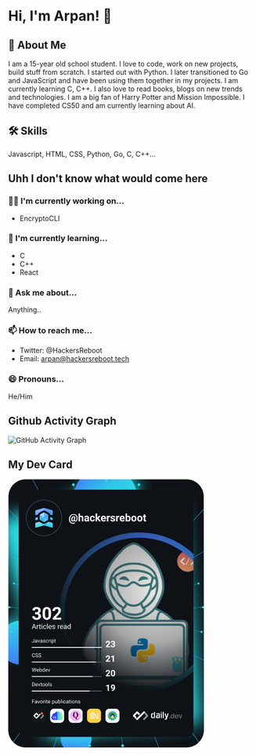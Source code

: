 
# Hi, I'm Arpan! 👋 
## 🚀 About Me

I am a 15-year old school student. I love to code, work on new projects, build stuff from scratch. I started out with Python. I later transitioned to Go and JavaScript and have been using them together in my projects. I am currently learning C, C++. I also love to read books, blogs on new trends and technologies. I am a big fan of Harry Potter and Mission Impossible. I have completed CS50 and am currently learning about AI.


## 🛠 Skills
Javascript, HTML, CSS, Python, Go, C, C++...


## Uhh I don't know what would come here
### 👩‍💻 I'm currently working on...
- EncryptoCLI

### 🧠 I'm currently learning...
- C 
- C++
- React

### 💬 Ask me about...    
Anything..  
### 📫 How to reach me...
- Twitter: @HackersReboot
- Email: arpan@hackersreboot.tech
### 😄 Pronouns...  
He/Him

## Github Activity Graph
![GitHub Activity Graph](https://activity-graph.herokuapp.com/graph?username=Arpan-206&theme=github&hide_border=true)

## My Dev Card
<a href="https://app.daily.dev/hackersreboot"><img src="https://github.com/Arpan-206/Arpan-206/blob/master/devcard.svg" width="400" alt="Arpan Pandey's Dev Card"/></a>
